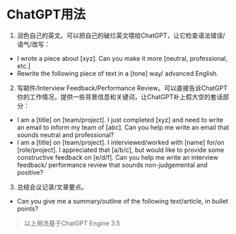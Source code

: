 # ChatGPT用法

1. 润色自己的英文。可以把自己的破烂英文喂给ChatGPT，让它检查语法错误/语气/改写：
* I wrote a piece about [xyz]. Can you make it more [neutral, professional, etc.]
* Rewrite the following piece of text in a [tone] way/ advanced English.

2. 写邮件/Interview Feedback/Performance Review。可以直接告诉ChatGPT你的工作情况，提供一些背景信息和关键词，让ChatGPT补上假大空的套话部分：
* I am a [title] on [team/project]. I just completed [xyz] and need to write an email to inform my team of [abc]. Can you help me write an email that sounds neutral and professional?
* I am a [title] on [team/project]. I interviewed/worked with [name] for/on [role/project]. I appreciated that [a/b/c], but would like to provide some constructive feedback on [e/d/f]. Can you help me write an interview feedback/ performance review that sounds non-judgemental and positive?

3. 总结会议记录/文章要点。
* Can you give me a summary/outline of the following text/article, in bullet points?

> 以上用法基于ChatGPT Engine 3.5